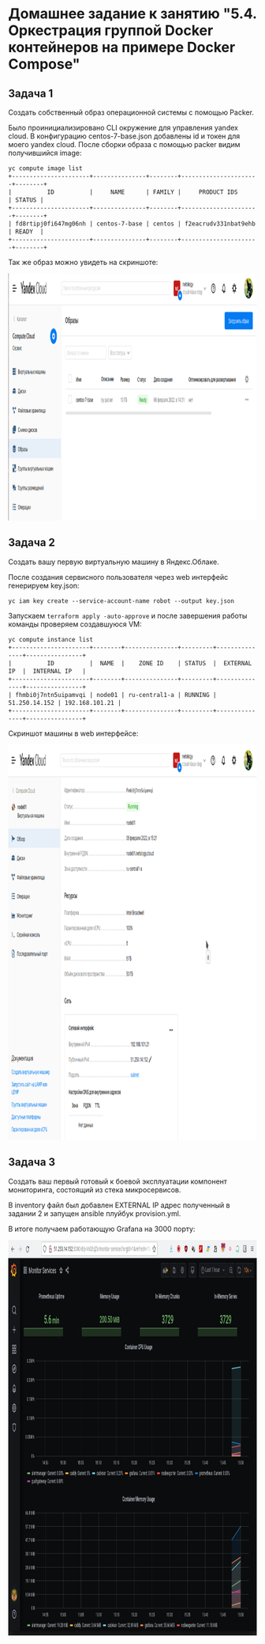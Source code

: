 # Домашнее задание к занятию "5.4. Оркестрация группой Docker контейнеров на примере Docker Compose"

## Задача 1

Создать собственный образ операционной системы с помощью Packer.

Было проинициализировано CLI окружение для управления yandex cloud.
В конфигурацию centos-7-base.json добавлены id и токен для моего yandex cloud.
После сборки образа с помощью packer видим получившийся image:
```commandline
yc compute image list
+----------------------+---------------+--------+----------------------+--------+
|          ID          |     NAME      | FAMILY |     PRODUCT IDS      | STATUS |
+----------------------+---------------+--------+----------------------+--------+
| fd8rtipj0fi647mg06nh | centos-7-base | centos | f2eacrudv331nbat9ehb | READY  |
+----------------------+---------------+--------+----------------------+--------+
```
Так же образ можно увидеть на скриншоте:

<p align="center">
  <img width="1200" height="500" src="./assets/yc_images.png">
</p>


## Задача 2

Создать вашу первую виртуальную машину в Яндекс.Облаке.

После создания сервисного пользователя через web интерфейс генерируем key.json:
```commandline
yc iam key create --service-account-name robot --output key.json
```

Запускаем ```terraform apply -auto-approve``` и после завершения работы команды проверяем создавшуюся VM:

```commandline
yc compute instance list
+----------------------+--------+---------------+---------+---------------+----------------+
|          ID          |  NAME  |    ZONE ID    | STATUS  |  EXTERNAL IP  |  INTERNAL IP   |
+----------------------+--------+---------------+---------+---------------+----------------+
| fhmbi0j7ntn5uipamvqi | node01 | ru-central1-a | RUNNING | 51.250.14.152 | 192.168.101.21 |
+----------------------+--------+---------------+---------+---------------+----------------+

```

Скриншот машины в web интерфейсе:

<p align="center">
  <img width="1200" height="800" src="./assets/yc_vm.png">
</p>

## Задача 3

Создать ваш первый готовый к боевой эксплуатации компонент мониторинга, состоящий из стека микросервисов.

В inventory файл был добавлен EXTERNAL IP адрес полученный в задании 2 и запущен ansible плуйбук provision.yml.

В итоге получаем работающую Grafana на 3000 порту:

<p align="center">
  <img width="1200" height="800" src="./assets/yc_grafana.png">
</p>
 